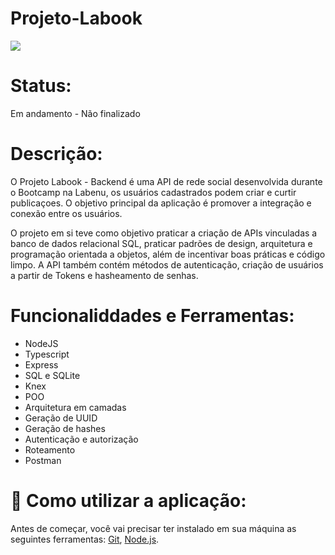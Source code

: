 # Projeto-Labook

<img src="https://pbs.twimg.com/media/Fp-oVZZWYAIIdlo?format=jpg&name=4096x4096"/>

# Status:

Em andamento - Não finalizado

# Descrição:

O Projeto Labook - Backend é uma API de rede social desenvolvida durante o Bootcamp na Labenu, os usuários cadastrados podem criar e curtir publicaçoes. O objetivo principal da aplicação é promover a integração e conexão entre os usuários.

O projeto em si teve como objetivo praticar a criação de APIs vinculadas a banco de dados relacional SQL, praticar padrões de design, arquitetura e programação orientada a objetos, além de incentivar boas práticas e código limpo. A API também contém métodos de autenticação, criação de usuários a partir de Tokens e hasheamento de senhas.

# Funcionaliddades e Ferramentas:

* NodeJS
* Typescript
* Express
* SQL e SQLite
* Knex
* POO
* Arquitetura em camadas
* Geração de UUID
* Geração de hashes
* Autenticação e autorização
* Roteamento
* Postman

# 🎲 Como utilizar a aplicação:

Antes de começar, você vai precisar ter instalado em sua máquina as seguintes ferramentas:
[Git](https://git-scm.com), [Node.js](https://nodejs.org/en/). 

